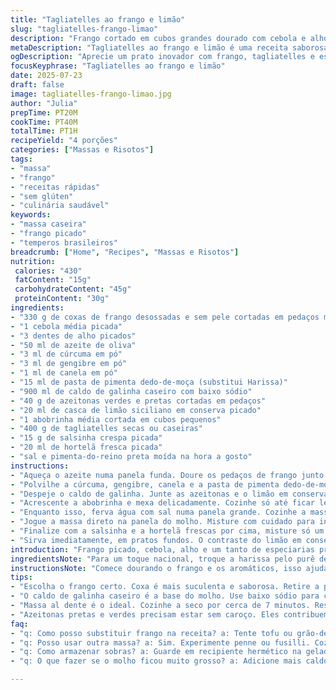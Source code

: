 ```yaml
---
title: "Tagliatelles ao frango e limão"
slug: "tagliatelles-frango-limao"
description: "Frango cortado em cubos grandes dourado com cebola e alho. Tempero ácido e picante, mistura de cúrcuma, gengibre e canela. Harissa para um punch. Caldo reduzido até o molho ficar denso. Azeite para cozinhar tudo. Azeitonas verdes e pretas cortadas. Limão em conserva picadinho, dá um toque. Abobrinha pequena em cubos entra no final, cozinha só até ficar translúcida. Massa caseira ou seca, cozida al dente. Água da massa reservada para ajustar molho. Por fim, um monte de salsa lisa e hortelã picada por cima, refrescante, só pra finalizar. Variação brasileira no tempero, troca ingredientes por coisas locais. Tudo sem lactose, nozes, glúten ou derivados de leite."
metaDescription: "Tagliatelles ao frango e limão é uma receita saborosa e rápida, com especiarias e ingredientes frescos. Ideal para um jantar diferente."
ogDescription: "Aprecie um prato inovador com frango, tagliatelles e especiarias que mesclam culinária mediterrânea e brasileira. Sabor intenso e fresco."
focusKeyphrase: "Tagliatelles ao frango e limão"
date: 2025-07-23
draft: false
image: tagliatelles-frango-limao.jpg
author: "Julia"
prepTime: PT20M
cookTime: PT40M
totalTime: PT1H
recipeYield: "4 porções"
categories: ["Massas e Risotos"]
tags:
- "massa"
- "frango"
- "receitas rápidas"
- "sem glúten"
- "culinária saudável"
keywords:
- "massa caseira"
- "frango picado"
- "temperos brasileiros"
breadcrumb: ["Home", "Recipes", "Massas e Risotos"]
nutrition: 
 calories: "430"
 fatContent: "15g"
 carbohydrateContent: "45g"
 proteinContent: "30g"
ingredients:
- "330 g de coxas de frango desossadas e sem pele cortadas em pedaços médios"
- "1 cebola média picada"
- "3 dentes de alho picados"
- "50 ml de azeite de oliva"
- "3 ml de cúrcuma em pó"
- "3 ml de gengibre em pó"
- "1 ml de canela em pó"
- "15 ml de pasta de pimenta dedo-de-moça (substitui Harissa)"
- "900 ml de caldo de galinha caseiro com baixo sódio"
- "40 g de azeitonas verdes e pretas cortadas em pedaços"
- "20 ml de casca de limão siciliano em conserva picado"
- "1 abobrinha média cortada em cubos pequenos"
- "400 g de tagliatelles secas ou caseiras"
- "15 g de salsinha crespa picada"
- "20 ml de hortelã fresca picada"
- "sal e pimenta-do-reino preta moída na hora a gosto"
instructions:
- "Aqueça o azeite numa panela funda. Doure os pedaços de frango junto com a cebola picada e o alho, em fogo alto."
- "Polvilhe a cúrcuma, gengibre, canela e a pasta de pimenta dedo-de-moça. Misture rápido, deixe o aroma sair por cerca de 40 segundos."
- "Despeje o caldo de galinha. Junte as azeitonas e o limão em conserva picado. Abaixe o fogo e deixe cozinhar até a mistura reduzir pela metade, molho grossinho, cerca de 22 minutos."
- "Acrescente a abobrinha e mexa delicadamente. Cozinhe só até ficar levemente translúcida, uns 3 minutos. Tempere com sal moderado e pimenta a gosto."
- "Enquanto isso, ferva água com sal numa panela grande. Cozinhe a massa até ficar al dente, aproximadamente 7 minutos se usar massa seca. Reserve meia xícara da água do cozimento antes de escorrer."
- "Jogue a massa direto na panela do molho. Misture com cuidado para incorporar. Use a água reservada para ajustar a cremosidade do molho se ficar muito grosso, um pouco de cada vez."
- "Finalize com a salsinha e a hortelã frescas por cima, misture só um pouco para liberar aroma."
- "Sirva imediatamente, em pratos fundos. O contraste do limão em conserva com a pimenta e as ervas cria sabor intenso e a massa segura bem o molho."
introduction: "Frango picado, cebola, alho e um tanto de especiarias pra bater no sabor. Curcuma e gengibre entram pra dar fundo, canela com toque especial. Depois a pimenta dedos-de-moça substitui a harissa, mais brasileira, fogo na panela, rapidez e aroma no ar. Caldo feito em casa pra não errar na base. Azeitonas cortadas, frescor do limão siciliano em conserva, tudo misturado numa dança que vai reduzir a molho grosso. Final no toque verde: abobrinha e as ervas frescas, hortelã e salsinha. Massa caseira ou seca, al dente, combinação de texturas. Prático, cheio de sabor, sem leite, sem nozes, sem glúten, pra todo mundo. "
ingredientsNote: "Para um toque nacional, troque a harissa pelo purê de pimenta dedo-de-moça, fácil de achar e com o calor certo. Limão siciliano em conserva dá a acidez com um tom adocicado e diferente do limão tahiti, vá com calma no sal porque o limão em conserva já tem sal adicionado. As azeitonas pretas e verdes, escolha que estejam sem caroço para facilitar o preparo e corte em pedaços menores pra liberar sabor no molho. Abobrinha é leve, muitas vezes usada na cozinha brasileira, adiciona textura e suavidade para equilibrar o molho picante. Use massa fresca para melhorar o tempo de cozimento, mas se não tiver, a seca serve bem, só fique atento ao tempo recomendado. O frango, prefira coxa para maior sabor e suculência. Azeite, chave para o sabor ao dourar os ingredientes, tem que ser de boa qualidade."
instructionsNote: "Comece dourando o frango e os aromáticos, isso ajuda a liberar sabor para o molho. Tempero em pó como cúrcuma, gengibre e canela são pulverizados depois, mexer para não deixar queimar. A pasta de pimenta dedo-de-moça deve ser adicionada junto para infundir o molho com calor, mas não tanto para que pese. Reduza o caldo até metade, isso concentra o sabor e cria corpo para envolver a massa. A abobrinha entra no final para não desmanchar, deve ficar translúcida e crocante, importante para equilíbrio de textura. Cozinhe a massa na água bem salgada, nada de exagero para não dominar o prato. Reserve sempre água do cozimento, ela ajuda a ajustar o molho e deixar a textura perfeita. Misture tudo só no fim para que o molho não perca a cremosidade e sabor. Finalizar com salsa e hortelã, ervas frescas que dão um aroma vibrante e toque de frescor. Sirva logo após, massa começa a absorver molho e perder a textura ideal."
tips:
- "Escolha o frango certo. Coxa é mais suculenta e saborosa. Retire a pele para deixar mais leve e saudável. Dourar em azeite é importante. Libera sabor e aroma. Cuidado para não queimar a cebola e o alho. Cozinhe em fogo alto, e fique de olho. Temperos como cúrcuma e gengibre adicionam profundidade. Canela traz um toque especial. Misture tudo rapidamente."
- "O caldo de galinha caseiro é a base do molho. Use baixo sódio para controlar o sal. Reduzir até metade é chave. Isso concentra os sabores. Depois de adicionar as azeitonas e o limão em conserva, mexa bem. A abobrinha entra no final. Não cozinhe demais, deve ficar crocante. Utilize a água da massa reservada pra ajustar o molho."
- "Massa al dente é o ideal. Cozinhe a seco por cerca de 7 minutos. Reserve sempre água do cozimento. Isso ajuda a qualquer molho que deseje levantar. Mas cuidado. Não exagere ou o sal pode dominar. Misture a massa no molho devagar. Não perca a cremosidade. E sempre finalize com um toque fresco. Salsinha e hortelã dão vida."
- "Azeitonas pretas e verdes precisam estar sem caroço. Eles contribuem ao sabor, cortadas em pedaços menores. Limão siciliano em conserva traz acidez e um toque adocicado. Mas controlando o sal, porque já vem salgado. Use sempre azeite de oliva de boa qualidade. Isso faz toda a diferença no sabor do prato. Tente variar e experimentar novos ingredientes brasileiros."
faq:
- "q: Como posso substituir frango na receita? a: Tente tofu ou grão-de-bico. Corte em pedaços como o frango. O sabor muda, mas a mistura de temperos mantém a intensidade. Adicione mais legumes se desejar."
- "q: Posso usar outra massa? a: Sim. Experimente penne ou fusilli. Cozinhe conforme as instruções. Porque a textura pode mudar, mas o molho ainda vai bem. Atenção ao tempo de cozimento."
- "q: Como armazenar sobras? a: Guarde em recipiente hermético na geladeira. Consume em até três dias. Pode aquecer no micro-ondas ou no fogão com um pouco de água. Isso ajuda a realinhar a consistência."
- "q: O que fazer se o molho ficou muito grosso? a: Adicione mais caldo ou água da massa. Misture bem até atingir a textura desejada. E sempre mexa, se não pode pegar no fundo da panela e queimar."

---
```

